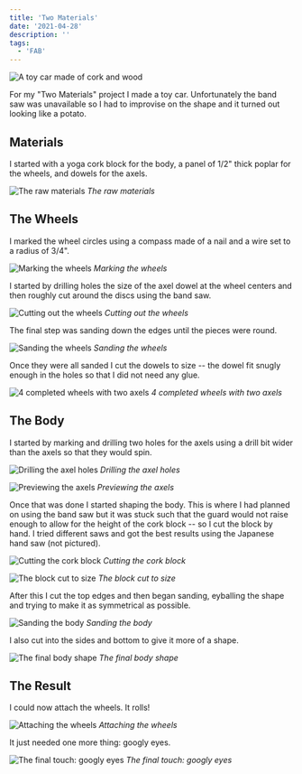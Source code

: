 ```yaml
---
title: 'Two Materials'
date: '2021-04-28'
description: ''
tags:
  - 'FAB'
---
```


![A toy car made of cork and wood](IMG_6750.jpeg)

For my "Two Materials" project I made a toy car. Unfortunately the band saw was unavailable so I had to improvise on the shape and it turned out looking like a potato.

## Materials

I started with a yoga cork block for the body, a panel of 1/2" thick poplar for the wheels, and dowels for the axels.

![The raw materials](IMG_6730_1.jpeg)
_The raw materials_

## The Wheels

I marked the wheel circles using a compass made of a nail and a wire set to a radius of 3/4".

![Marking the wheels](IMG_6731.jpeg)
_Marking the wheels_

I started by drilling holes the size of the axel dowel at the wheel centers and then roughly cut around the discs using the band saw.

![Cutting out the wheels](IMG_6734.jpeg)
_Cutting out the wheels_

The final step was sanding down the edges until the pieces were round.

![Sanding the wheels](IMG_6735.jpeg)
_Sanding the wheels_

Once they were all sanded I cut the dowels to size -- the dowel fit snugly enough in the holes so that I did not need any glue.

![4 completed wheels with two axels](IMG_6740.jpeg)
_4 completed wheels with two axels_

## The Body

I started by marking and drilling two holes for the axels using a drill bit wider than the axels so that they would spin.

![Drilling the axel holes](IMG_6733_1.jpeg)
_Drilling the axel holes_

![Previewing the axels](IMG_6736_1.jpeg)
_Previewing the axels_

Once that was done I started shaping the body. This is where I had planned on using the band saw but it was stuck such that the guard would not raise enough to allow for the height of the cork block -- so I cut the block by hand. I tried different saws and got the best results using the Japanese hand saw (not pictured).

![Cutting the cork block](IMG_6737.jpeg)
_Cutting the cork block_

![The block cut to size](IMG_6738_2.jpeg)
_The block cut to size_

After this I cut the top edges and then began sanding, eyballing the shape and trying to make it as symmetrical as possible.

![Sanding the body](IMG_6739.jpeg)
_Sanding the body_

I also cut into the sides and bottom to give it more of a shape.

![The final body shape](IMG_6741.jpeg)
_The final body shape_

## The Result

I could now attach the wheels. It rolls!

![Attaching the wheels](IMG_6743.jpeg)
_Attaching the wheels_

It just needed one more thing: googly eyes.

![The final touch: googly eyes](IMG_6750.jpeg)
_The final touch: googly eyes_

